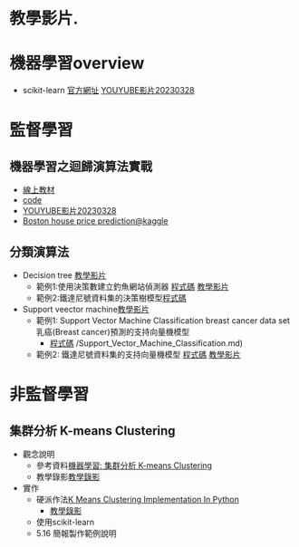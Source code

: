 # 教學影片.
# 機器學習overview
- scikit-learn [官方網址](https://scikit-learn.org/stable/)  [YOUYUBE影片20230328](https://youtu.be/OVA9zz-H8nE)

# 監督學習
## 機器學習之迴歸演算法實戰 
  - [線上教材](../../ML/regression.md) 
  - [code](../../教科書程式範例/ch04) 
  - [YOUYUBE影片20230328](https://youtu.be/UIYePSoGHTI)
  - [Boston house price prediction@kaggle](https://www.kaggle.com/code/shreayan98c/boston-house-price-prediction)
## 分類演算法
- Decision tree [教學影片](https://youtu.be/xY2BHb6-9PM)
  - 範例1:使用決策數建立釣魚網站偵測器 [程式碼](./PhishingDetectorDecisionTree.md)  [教學影片](https://youtu.be/ZWqFjN1wzWQ)
  - 範例2:鐵達尼號資料集的決策樹模型[程式碼](./鐵達尼號資料集的決策樹模型.md)
- Support veector machine[教學影片]()
  - 範例1: Support Vector Machine Classification breast cancer data set  乳癌(Breast cancer)預測的支持向量機模型
    - [程式碼](../../../ML/week3_機器學習1/Classification/Support_Vector_Machine_Classification.md)
/Support_Vector_Machine_Classification.md)
  - 範例2: 鐵達尼號資料集的支持向量機模型 [程式碼](./鐵達尼號資料集的支持向量機模型.md)  [教學影片](https://www.youtube.com/watch?v=fqDdyxKwW6U)


# 非監督學習
## 集群分析 K-means Clustering
- 觀念說明
  - 參考資料[機器學習: 集群分析 K-means Clustering](https://chih-sheng-huang821.medium.com/%E6%A9%9F%E5%99%A8%E5%AD%B8%E7%BF%92-%E9%9B%86%E7%BE%A4%E5%88%86%E6%9E%90-k-means-clustering-e608a7fe1b43)
  - 教學錄影[教學錄影](https://youtu.be/D6NGIg5SBxE)
- 實作
  - 硬派作法[K Means Clustering Implementation In Python](https://github.com/tugrulhkarabulut/K-Means-Clustering) 
    - [教學錄影](https://youtu.be/HOQRT4djXxI) 
  - 使用scikit-learn
  - 5.16 簡報製作範例說明 

